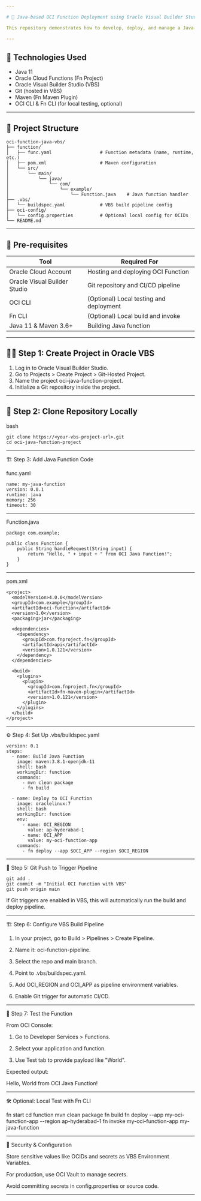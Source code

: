 ```yaml
---

# 🚀 Java-based OCI Function Deployment using Oracle Visual Builder Studio (VBS)

This repository demonstrates how to develop, deploy, and manage a Java-based Oracle Cloud Infrastructure (OCI) Function using Oracle Visual Builder Studio (VBS) and Git. It includes the complete directory structure, build and deploy automation via CI/CD pipelines, and OCI best practices.

---
```


## 🧰 Technologies Used

- Java 11
- Oracle Cloud Functions (Fn Project)
- Oracle Visual Builder Studio (VBS)
- Git (hosted in VBS)
- Maven (Fn Maven Plugin)
- OCI CLI & Fn CLI (for local testing, optional)

---

## 📁 Project Structure
``````
oci-function-java-vbs/
├── function/
│   ├── func.yaml                  # Function metadata (name, runtime, etc.)
│   ├── pom.xml                    # Maven configuration
│   └── src/
│       └── main/
│           └── java/
│               └── com/
│                   └── example/
│                       └── Function.java    # Java function handler
├── .vbs/
│   └── buildspec.yaml             # VBS build pipeline config
├── oci-config/
│   └── config.properties          # Optional local config for OCIDs
└── README.md
``````

---

## 🚦 Pre-requisites

| Tool | Required For |
|------|--------------|
| Oracle Cloud Account | Hosting and deploying OCI Function |
| Oracle Visual Builder Studio | Git repository and CI/CD pipeline |
| OCI CLI | (Optional) Local testing and deployment |
| Fn CLI | (Optional) Local build and invoke |
| Java 11 & Maven 3.6+ | Building Java function |

---

## 🧑‍💻 Step 1: Create Project in Oracle VBS

1. Log in to Oracle Visual Builder Studio.
2. Go to Projects > Create Project > Git-Hosted Project.
3. Name the project oci-java-function-project.
4. Initialize a Git repository inside the project.

---

## 🔄 Step 2: Clone Repository Locally
bash
``````
git clone https://<your-vbs-project-url>.git
cd oci-java-function-project
``````

---

🏗️ Step 3: Add Java Function Code

func.yaml
``````
name: my-java-function
version: 0.0.1
runtime: java
memory: 256
timeout: 30
``````

---

Function.java
``````
package com.example;

public class Function {
    public String handleRequest(String input) {
        return "Hello, " + input + " from OCI Java Function!";
    }
}
``````

---

pom.xml
``````
<project>
  <modelVersion>4.0.0</modelVersion>
  <groupId>com.example</groupId>
  <artifactId>oci-function</artifactId>
  <version>1.0</version>
  <packaging>jar</packaging>

  <dependencies>
    <dependency>
      <groupId>com.fnproject.fn</groupId>
      <artifactId>api</artifactId>
      <version>1.0.121</version>
    </dependency>
  </dependencies>

  <build>
    <plugins>
      <plugin>
        <groupId>com.fnproject.fn</groupId>
        <artifactId>fn-maven-plugin</artifactId>
        <version>1.0.121</version>
      </plugin>
    </plugins>
  </build>
</project>
``````

---

⚙️ Step 4: Set Up .vbs/buildspec.yaml
``````
version: 0.1
steps:
  - name: Build Java Function
    image: maven:3.8.1-openjdk-11
    shell: bash
    workingDir: function
    commands:
      - mvn clean package
      - fn build

  - name: Deploy to OCI Function
    image: oraclelinux:7
    shell: bash
    workingDir: function
    env:
      - name: OCI_REGION
        value: ap-hyderabad-1
      - name: OCI_APP
        value: my-oci-function-app
    commands:
      - fn deploy --app $OCI_APP --region $OCI_REGION
``````

---

🔁 Step 5: Git Push to Trigger Pipeline
``````
git add .
git commit -m "Initial OCI Function with VBS"
git push origin main
``````
If Git triggers are enabled in VBS, this will automatically run the build and deploy pipeline.


---

🏗️ Step 6: Configure VBS Build Pipeline

1. In your project, go to Build > Pipelines > Create Pipeline.

2. Name it: oci-function-pipeline.

3. Select the repo and main branch.

4. Point to .vbs/buildspec.yaml.

5. Add OCI_REGION and OCI_APP as pipeline environment variables.

6. Enable Git trigger for automatic CI/CD.




---

🧪 Step 7: Test the Function

From OCI Console:

1. Go to Developer Services > Functions.

2. Select your application and function.

3. Use Test tab to provide payload like "World".



Expected output:

Hello, World from OCI Java Function!


---

🛠 Optional: Local Test with Fn CLI

fn start
cd function
mvn clean package
fn build
fn deploy --app my-oci-function-app --region ap-hyderabad-1
fn invoke my-oci-function-app my-java-function


---

🔐 Security & Configuration

Store sensitive values like OCIDs and secrets as VBS Environment Variables.

For production, use OCI Vault to manage secrets.

Avoid committing secrets in config.properties or source code.



---




